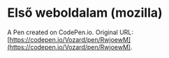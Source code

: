# Első weboldalam (mozilla)

A Pen created on CodePen.io. Original URL: [https://codepen.io/Vozard/pen/RwjoewM](https://codepen.io/Vozard/pen/RwjoewM).


